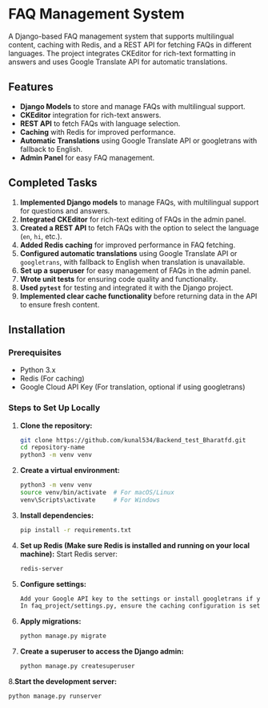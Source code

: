 # FAQ Management System

A Django-based FAQ management system that supports multilingual content, caching with Redis, and a REST API for fetching FAQs in different languages. The project integrates CKEditor for rich-text formatting in answers and uses Google Translate API for automatic translations.

## Features

- **Django Models** to store and manage FAQs with multilingual support.
- **CKEditor** integration for rich-text answers.
- **REST API** to fetch FAQs with language selection.
- **Caching** with Redis for improved performance.
- **Automatic Translations** using Google Translate API or googletrans with fallback to English.
- **Admin Panel** for easy FAQ management.

## Completed Tasks

1. **Implemented Django models** to manage FAQs, with multilingual support for questions and answers.
2. **Integrated CKEditor** for rich-text editing of FAQs in the admin panel.
3. **Created a REST API** to fetch FAQs with the option to select the language (`en`, `hi`, etc.).
4. **Added Redis caching** for improved performance in FAQ fetching.
5. **Configured automatic translations** using Google Translate API or `googletrans`, with fallback to English when translation is unavailable.
6. **Set up a superuser** for easy management of FAQs in the admin panel.
7. **Wrote unit tests** for ensuring code quality and functionality.
8. **Used `pytest`** for testing and integrated it with the Django project.
9. **Implemented clear cache functionality** before returning data in the API to ensure fresh content.

## Installation

### Prerequisites

- Python 3.x
- Redis (For caching)
- Google Cloud API Key (For translation, optional if using googletrans)

### Steps to Set Up Locally

1. **Clone the repository:**
   ```bash
   git clone https://github.com/kunal534/Backend_test_Bharatfd.git
   cd repository-name
   python3 -m venv venv
   
2. **Create a virtual environment:**
   ```bash
   python3 -m venv venv
   source venv/bin/activate  # For macOS/Linux
   venv\Scripts\activate     # For Windows

3. **Install dependencies:**
    ```bash
   pip install -r requirements.txt

4. **Set up Redis (Make sure Redis is installed and running on your local machine):**
   Start Redis server:
   ```bash
   redis-server
5. **Configure settings:**
   ```bash
   Add your Google API key to the settings or install googletrans if you choose to use the free version of Google Translate.
   In faq_project/settings.py, ensure the caching configuration is set up with Redis.

6. **Apply migrations:**
   ```bash
   python manage.py migrate

7. **Create a superuser to access the Django admin:**
   ```bash
   python manage.py createsuperuser

8.**Start the development server:**
   ```bash
  python manage.py runserver


